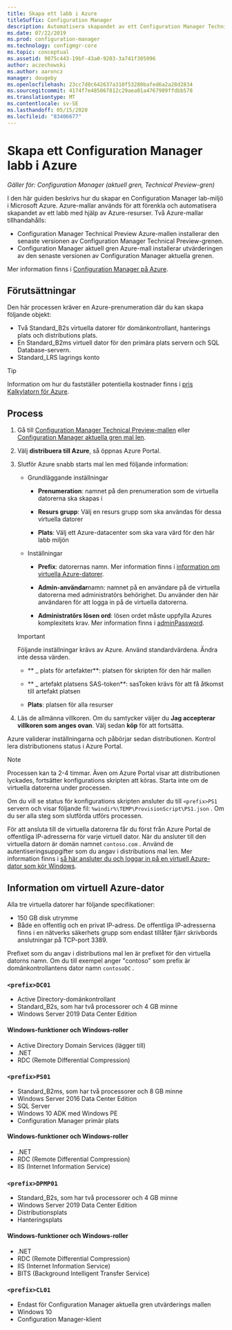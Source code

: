 ```yaml
---
title: Skapa ett labb i Azure
titleSuffix: Configuration Manager
description: Automatisera skapandet av ett Configuration Manager Technical Preview-labb eller nuvarande gren utvärderings labb med Azure-mallar
ms.date: 07/22/2019
ms.prod: configuration-manager
ms.technology: configmgr-core
ms.topic: conceptual
ms.assetid: 9875c443-19bf-43a0-9203-3a741f305096
author: aczechowski
ms.author: aaroncz
manager: dougeby
ms.openlocfilehash: 23cc7d0c642637a310f53280bafed6a2a28d2834
ms.sourcegitcommit: 4174f7e485067812c29aea01a4767989ffdbb578
ms.translationtype: MT
ms.contentlocale: sv-SE
ms.lasthandoff: 05/15/2020
ms.locfileid: "83406677"
---
```

# <a name="create-a-configuration-manager-lab-in-azure"></a>Skapa ett Configuration Manager labb i Azure

*Gäller för: Configuration Manager (aktuell gren, Technical Preview-gren)*

<!--3556017-->

I den här guiden beskrivs hur du skapar en Configuration Manager lab-miljö i Microsoft Azure. Azure-mallar används för att förenkla och automatisera skapandet av ett labb med hjälp av Azure-resurser. Två Azure-mallar tillhandahålls: 

- Configuration Manager Technical Preview Azure-mallen installerar den senaste versionen av Configuration Manager Technical Preview-grenen.
- Configuration Manager aktuell gren Azure-mall installerar utvärderingen av den senaste versionen av Configuration Manager aktuella grenen. 

Mer information finns i [Configuration Manager på Azure](../understand/configuration-manager-on-azure.md).



## <a name="prerequisites"></a>Förutsättningar

Den här processen kräver en Azure-prenumeration där du kan skapa följande objekt: 
- Två Standard_B2s virtuella datorer för domänkontrollant, hanterings plats och distributions plats.
- En Standard_B2ms virtuell dator för den primära plats servern och SQL Database-servern.
- Standard_LRS lagrings konto

> [!Tip]  
> Information om hur du fastställer potentiella kostnader finns i [pris Kalkylatorn för Azure](https://azure.microsoft.com/pricing/calculator/).  



## <a name="process"></a>Process

1. Gå till [Configuration Manager Technical Preview-mallen](https://azure.microsoft.com/resources/templates/sccm-technicalpreview/) eller [Configuration Manager aktuella gren mal len](https://azure.microsoft.com/resources/templates/sccm-currentbranch/).  

2. Välj **distribuera till Azure**, så öppnas Azure Portal.  

3. Slutför Azure snabb starts mal len med följande information:

    - Grundläggande inställningar  

        - **Prenumeration**: namnet på den prenumeration som de virtuella datorerna ska skapas i  

        - **Resurs grupp**: Välj en resurs grupp som ska användas för dessa virtuella datorer  

        - **Plats**: Välj ett Azure-datacenter som ska vara värd för den här labb miljön  

    - Inställningar  

        - **Prefix**: datorernas namn. Mer information finns i [information om virtuella Azure-datorer](#azure-vm-info).  

        - **Admin-användar**namn: namnet på en användare på de virtuella datorerna med administratörs behörighet. Du använder den här användaren för att logga in på de virtuella datorerna.  

        - **Administratörs lösen ord**: lösen ordet måste uppfylla Azures komplexitets krav. Mer information finns i [adminPassword](https://docs.microsoft.com/rest/api/compute/virtualmachines/createorupdate#osprofile).  

    > [!Important]  
    > Följande inställningar krävs av Azure. Använd standardvärdena. Ändra inte dessa värden.  
    > 
    > - ** \_ plats för artefakter**: platsen för skripten för den här mallen <!-- https://raw.githubusercontent.com/Azure/azure-quickstart-templates/master/sccm-technicalpreview/ -->  
    >
    > - ** \_ artefakt platsens SAS-token**: sasToken krävs för att få åtkomst till artefakt platsen  
    > 
    > - **Plats**: platsen för alla resurser

4. Läs de allmänna villkoren. Om du samtycker väljer du **Jag accepterar villkoren som anges ovan**. Välj sedan **köp** för att fortsätta. 

Azure validerar inställningarna och påbörjar sedan distributionen. Kontrol lera distributionens status i Azure Portal. 

> [!NOTE]
> Processen kan ta 2-4 timmar. Även om Azure Portal visar att distributionen lyckades, fortsätter konfigurations skripten att köras. Starta inte om de virtuella datorerna under processen.

Om du vill se status för konfigurations skripten ansluter du till `<prefix>PS1` servern och visar följande fil: `%windir%\TEMP\ProvisionScript\PS1.json` . Om du ser alla steg som slutförda utförs processen.

För att ansluta till de virtuella datorerna får du först från Azure Portal de offentliga IP-adresserna för varje virtuell dator. När du ansluter till den virtuella datorn är domän namnet `contoso.com` . Använd de autentiseringsuppgifter som du angav i distributions mal len. Mer information finns i [så här ansluter du och loggar in på en virtuell Azure-dator som kör Windows](https://docs.microsoft.com/azure/virtual-machines/windows/connect-logon).



## <a name="azure-vm-info"></a>Information om virtuell Azure-dator

Alla tre virtuella datorer har följande specifikationer:
- 150 GB disk utrymme
- Både en offentlig och en privat IP-adress. De offentliga IP-adresserna finns i en nätverks säkerhets grupp som endast tillåter fjärr skrivbords anslutningar på TCP-port 3389. 

Prefixet som du angav i distributions mal len är prefixet för den virtuella datorns namn. Om du till exempel anger "contoso" som prefix är domänkontrollantens dator namn `contosoDC` .


### `<prefix>DC01`

- Active Directory-domänkontrollant
- Standard_B2s, som har två processorer och 4 GB minne
- Windows Server 2019 Data Center Edition

#### <a name="windows-features-and-roles"></a>Windows-funktioner och Windows-roller
- Active Directory Domain Services (lägger till)
- .NET
- RDC (Remote Differential Compression)


### `<prefix>PS01`

- Standard_B2ms, som har två processorer och 8 GB minne
- Windows Server 2016 Data Center Edition
- SQL Server
- Windows 10 ADK med Windows PE 
- Configuration Manager primär plats

#### <a name="windows-features-and-roles"></a>Windows-funktioner och Windows-roller
- .NET
- RDC (Remote Differential Compression) 
- IIS (Internet Information Service)


### `<prefix>DPMP01`

- Standard_B2s, som har två processorer och 4 GB minne
- Windows Server 2019 Data Center Edition
- Distributionsplats
- Hanteringsplats

#### <a name="windows-features-and-roles"></a>Windows-funktioner och Windows-roller
- .NET
- RDC (Remote Differential Compression) 
- IIS (Internet Information Service)
- BITS (Background Intelligent Transfer Service)

### `<prefix>CL01`

- Endast för Configuration Manager aktuella gren utvärderings mallen
- Windows 10
- Configuration Manager-klient
